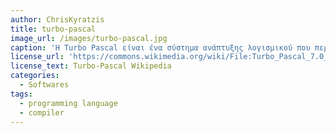 ```yaml
---
author: ChrisKyratzis
title: turbo-pascal
image_url: /images/turbo-pascal.jpg
caption: 'Η Turbo Pascal είναι ένα σύστημα ανάπτυξης λογισμικού που περιλαμβάνει ένα μεταγλωττιστή και ένα ολοκληρωμένο περιβάλλον ανάπτυξης για τη γλώσσα προγραμματισμού Pascal. Ξεκίνησε το 1983 από την εταιρεία Borland και αντικαταστάθηκε από το περιβάλλον γρήγορης ανάπτυξης εφαρμογών Delphi της ίδιας εταιρείας. Από τα πιο γνωστά συμβατά προγράμματα είναι η Free Pascal και η Visual Pascal.'
license_url: 'https://commons.wikimedia.org/wiki/File:Turbo_Pascal_7.0_Scrren.png'
license_text: Turbo-Pascal Wikipedia
categories:
  - Softwares
tags:
  - programming language
  - compiler
---
```



